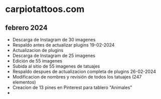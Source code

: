 # carpiotattoos.com

## febrero 2024

* Descarga de Instagram de 30 imagenes
* Respaldo antes de actualizar plugins 19-02-2024
* Actualizacion de plugins
* Descarga de Instagram de 25 imagenes
* Edición de 55 imagenes
* Subida al sitio de 55 imagenes de tatuajes
* Respaldo despues de actualizacion completa de plugins 26-02-2024
* Modificacion de nombres y revisión de todos los tatuajes (247 elementos)
* Creacion de 13 pines en Pinterest para tablero "Animales"
* 


